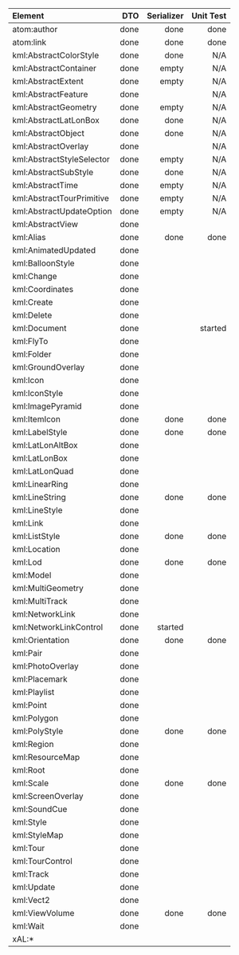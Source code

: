 | Element                   | DTO  | Serializer | Unit Test |
|:--------------------------|-----:|-----------:|----------:|
| atom:author               | done | done       | done      |
| atom:link                 | done | done       | done      |
| kml:AbstractColorStyle    | done | done       | N/A       |
| kml:AbstractContainer     | done | empty      | N/A       |
| kml:AbstractExtent        | done | empty      | N/A       |
| kml:AbstractFeature       | done |            | N/A       |
| kml:AbstractGeometry      | done | empty      | N/A       |
| kml:AbstractLatLonBox     | done | done       | N/A       |
| kml:AbstractObject        | done | done       | N/A       |
| kml:AbstractOverlay       | done |            | N/A       |
| kml:AbstractStyleSelector | done | empty      | N/A       |
| kml:AbstractSubStyle      | done | done       | N/A       |
| kml:AbstractTime          | done | empty      | N/A       |
| kml:AbstractTourPrimitive | done | empty      | N/A       |
| kml:AbstractUpdateOption  | done | empty      | N/A       |
| kml:AbstractView          | done |            |           |
| kml:Alias                 | done | done       | done      |
| kml:AnimatedUpdated       | done |            |           |
| kml:BalloonStyle          | done |            |           |
| kml:Change                | done |            |           |
| kml:Coordinates           | done |            |           |
| kml:Create                | done |            |           |
| kml:Delete                | done |            |           |
| kml:Document              | done |            | started   |
| kml:FlyTo                 | done |            |           |
| kml:Folder                | done |            |           |
| kml:GroundOverlay         | done |            |           |
| kml:Icon                  | done |            |           |
| kml:IconStyle             | done |            |           |
| kml:ImagePyramid          | done |            |           |
| kml:ItemIcon              | done | done       | done      |
| kml:LabelStyle            | done | done       | done      |
| kml:LatLonAltBox          | done |            |           |
| kml:LatLonBox             | done |            |           |
| kml:LatLonQuad            | done |            |           |
| kml:LinearRing            | done |            |           |
| kml:LineString            | done | done       | done      |
| kml:LineStyle             | done |            |           |
| kml:Link                  | done |            |           |
| kml:ListStyle             | done | done       | done      |
| kml:Location              | done |            |           |
| kml:Lod                   | done | done       | done      |
| kml:Model                 | done |            |           |
| kml:MultiGeometry         | done |            |           |
| kml:MultiTrack            | done |            |           |
| kml:NetworkLink           | done |            |           |
| kml:NetworkLinkControl    | done | started    |           |
| kml:Orientation           | done | done       | done      |
| kml:Pair                  | done |            |           |
| kml:PhotoOverlay          | done |            |           |
| kml:Placemark             | done |            |           |
| kml:Playlist              | done |            |           |
| kml:Point                 | done |            |           |
| kml:Polygon               | done |            |           |
| kml:PolyStyle             | done | done       | done      |
| kml:Region                | done |            |           |
| kml:ResourceMap           | done |            |           |
| kml:Root                  | done |            |           |
| kml:Scale                 | done | done       | done      |
| kml:ScreenOverlay         | done |            |           |
| kml:SoundCue              | done |            |           |
| kml:Style                 | done |            |           |
| kml:StyleMap              | done |            |           |
| kml:Tour                  | done |            |           |
| kml:TourControl           | done |            |           |
| kml:Track                 | done |            |           |
| kml:Update                | done |            |           |
| kml:Vect2                 | done |            |           |
| kml:ViewVolume            | done | done       | done      |
| kml:Wait                  | done |            |           |
| xAL:*                     |      |            |           |
